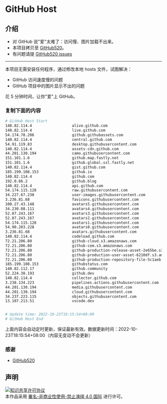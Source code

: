 # GitHub Host
## 介绍
- 对 GitHub 说"爱"太难了：访问慢、图片加载不出来。
- 本项目拷贝至 [GitHub520](https://github.com/521xueweihan/GitHub520)。
- 有问题请提 [GitHub520 issues](https://github.com/521xueweihan/GitHub520/issues/new)

---

本项目无需安装任何程序，通过修改本地 hosts 文件，试图解决：
- GitHub 访问速度慢的问题
- GitHub 项目中的图片显示不出的问题

花 5 分钟时间，让你"爱"上 GitHub。

### 复制下面的内容
```bash
# GitHub Host Start
140.82.114.4                  alive.github.com
140.82.114.4                  live.github.com
54.174.78.206                 github.githubassets.com
140.82.114.4                  central.github.com
54.91.119.83                  desktop.githubusercontent.com
140.82.114.4                  assets-cdn.github.com
44.201.130.194                camo.githubusercontent.com
151.101.1.6                   github.map.fastly.net
151.101.1.6                   github.global.ssl.fastly.net
140.82.114.4                  gist.github.com
185.199.108.153               github.io
140.82.114.4                  github.com
192.0.66.2                    github.blog
140.82.114.4                  api.github.com
54.174.115.128                raw.githubusercontent.com
34.227.67.230                 user-images.githubusercontent.com
3.236.81.68                   favicons.githubusercontent.com
100.27.43.148                 avatars5.githubusercontent.com
34.230.88.111                 avatars4.githubusercontent.com
52.87.243.167                 avatars3.githubusercontent.com
52.87.243.167                 avatars2.githubusercontent.com
54.174.115.128                avatars1.githubusercontent.com
54.90.203.228                 avatars0.githubusercontent.com
3.236.81.68                   avatars.githubusercontent.com
140.82.114.4                  codeload.github.com
72.21.206.80                  github-cloud.s3.amazonaws.com
72.21.206.80                  github-com.s3.amazonaws.com
72.21.206.80                  github-production-release-asset-2e65be.s3.amazonaws.com
72.21.206.80                  github-production-user-asset-6210df.s3.amazonaws.com
72.21.206.80                  github-production-repository-file-5c1aeb.s3.amazonaws.com
185.199.108.153               githubstatus.com
140.82.112.17                 github.community
52.224.38.193                 github.dev
140.82.114.4                  collector.github.com
3.238.134.223                 pipelines.actions.githubusercontent.com
44.201.130.194                media.githubusercontent.com
44.201.130.194                cloud.githubusercontent.com
34.237.223.115                objects.githubusercontent.com
13.107.213.51                 vscode.dev


# Update time: 2022-10-23T18:15:54+08:00
# GitHub Host End

```
上面内容会自动定时更新，保证最新有效。数据更新时间：2022-10-23T18:15:54+08:00（内容无变动不会更新）

### 感谢

- [GitHub520](https://github.com/521xueweihan/GitHub520)

## 声明
<a rel="license" href="https://creativecommons.org/licenses/by-nc-nd/4.0/deed.zh"><img alt="知识共享许可协议" style="border-width: 0" src="https://licensebuttons.net/l/by-nc-nd/4.0/88x31.png"></a><br>本作品采用 <a rel="license" href="https://creativecommons.org/licenses/by-nc-nd/4.0/deed.zh">署名-非商业性使用-禁止演绎 4.0 国际</a> 进行许可。